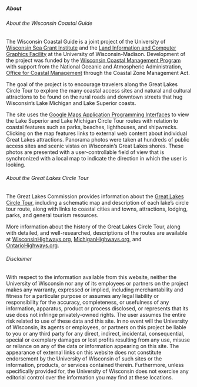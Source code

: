 ##### About

###### About the Wisconsin Coastal Guide

The Wisconsin Coastal Guide is a joint project of the University of [Wisconsin Sea Grant Institute](http://www.seagrant.wisc.edu/) and the [Land Information and Computer Graphics Facility](http://www.lic.wisc.edu/) at the University of Wisconsin-Madison. Development of the project was funded by the [Wisconsin Coastal Management Program](http://coastal.wisconsin.gov/) with support from the National Oceanic and Atmospheric Administration, [Office for Coastal Management](https://coast.noaa.gov/) through the Coastal Zone Management Act.

The goal of the project is to encourage travelers along the Great Lakes Circle Tour to explore the many coastal access sites and natural and cultural attractions to be found on the rural roads and downtown streets that hug Wisconsin’s Lake Michigan and Lake Superior coasts.

The site uses the [Google Maps Application Programming Interfaces](https://developers.google.com/maps/) to view the Lake Superior and Lake Michigan Circle Tour routes with relation to coastal features such as parks, beaches, lighthouses, and shipwrecks. Clicking on the map features links to external web content about individual Great Lakes attractions. Panorama photos were taken at hundreds of public access sites and scenic vistas on Wisconsin’s Great Lakes shores. These photos are presented with a user-controllable field of view that is synchronized with a local map to indicate the direction in which the user is looking.

###### About the Great Lakes Circle Tour

The Great Lakes Commission provides information about the [Great Lakes Circle Tour](http://www.great-lakes.net/tourism/circletour/), including a schematic map and description of each lake’s circle tour route, along with links to coastal cities and towns, attractions, lodging, parks, and general tourism resources.

More information about the history of the Great Lakes Circle Tour, along with detailed, and well-researched, descriptions of the routes are available at [WisconsinHighways.org](http://www.wisconsinhighways.org/other/glct.html), [MichiganHighways.org](http://www.michiganhighways.org/other/glct.html), and [OntarioHighways.org](OntarioHighways.org).

###### Disclaimer

With respect to the information available from this website, neither the University of Wisconsin nor any of its employees or partners on the project makes any warranty, expressed or implied, including merchantability and fitness for a particular purpose or assumes any legal liability or responsibility for the accuracy, completeness, or usefulness of any information, apparatus, product or process disclosed, or represents that its use does not infringe privately-owned rights. The user assumes the entire risk related to use of these data and this site. In no event will the University of Wisconsin, its agents or employees, or partners on this project be liable to you or any third party for any direct, indirect, incidental, consequential, special or exemplary damages or lost profits resulting from any use, misuse or reliance on any of the data or information appearing on this site. The appearance of external links on this website does not constitute endorsement by the University of Wisconsin of such sites or the information, products, or services contained therein. Furthermore, unless specifically provided for, the University of Wisconsin does not exercise any editorial control over the information you may find at these locations.
